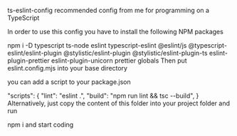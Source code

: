 ts-eslint-config
recommended config from me for programming on a TypeScript

In order to use this config you have to install the following NPM packages

npm i -D typescript ts-node eslint typescript-eslint @eslint/js @typescript-eslint/eslint-plugin @stylistic/eslint-plugin @stylistic/eslint-plugin-ts eslint-plugin-prettier eslint-plugin-unicorn prettier globals
Then put eslint.config.mjs into your base directory

you can add a script to your package.json

"scripts": {
  "lint": "eslint .",
  "build": "npm run lint && tsc --build",
}
Alternatively, just copy the content of this folder into your project folder and run

npm i
and start coding